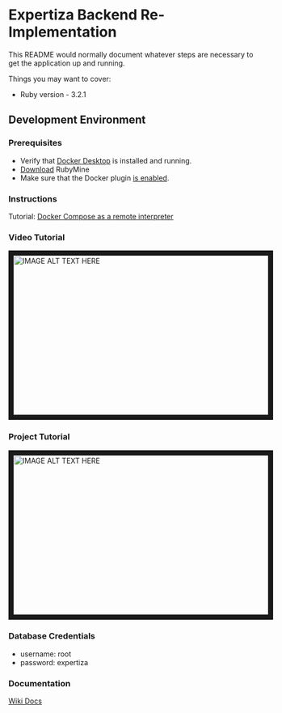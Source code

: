 # Expertiza Backend Re-Implementation

This README would normally document whatever steps are necessary to get the
application up and running.

Things you may want to cover:

* Ruby version - 3.2.1

## Development Environment

### Prerequisites
- Verify that [Docker Desktop](https://www.docker.com/products/docker-desktop/) is installed and running.
- [Download](https://www.jetbrains.com/ruby/download/) RubyMine
- Make sure that the Docker plugin [is enabled](https://www.jetbrains.com/help/ruby/docker.html#enable_docker).


### Instructions
Tutorial: [Docker Compose as a remote interpreter](https://www.jetbrains.com/help/ruby/using-docker-compose-as-a-remote-interpreter.html)

### Video Tutorial

<a href="http://www.youtube.com/watch?feature=player_embedded&v=BHniRaZ0_JE
" target="_blank"><img src="http://img.youtube.com/vi/BHniRaZ0_JE/maxresdefault.jpg" 
alt="IMAGE ALT TEXT HERE" width="560" height="315" border="10" /></a>

### Project Tutorial
<a href="https://www.youtube.com/watch?v=22wExrVX15o&ab_channel=AmeyaVaichalkar" target="_blank"><img src="https://img.youtube.com/vi/22wExrVX15o/0.jpg" 
alt="IMAGE ALT TEXT HERE" width="560" height="315" border="10" /></a>

### Database Credentials
- username: root
- password: expertiza 

### Documentation
<a href="https://expertiza.csc.ncsu.edu/index.php/CSC/ECE_517/Spring_2023/E2332_Reimplement_Courses_(Refactor_course.rb)">Wiki Docs</a>
